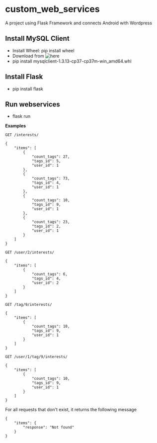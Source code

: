 # custom_web_services
A project using Flask Framework and connects Android with Wordpress
## Install MySQL Client
+ Install Wheel: pip install wheel
+ Download from ![here](https://www.lfd.uci.edu/~gohlke/pythonlibs/#mysqlclient)
+ pip install mysqlclient-1.3.13-cp37-cp37m-win_amd64.whl

## Install Flask
+ pip install flask

## Run webservices
+ flask run

**Examples**
```
GET /interests/ 

{
    "items": [
        {
            "count_tags": 27,
            "tags_id": 5,
            "user_id": 1
        },
        {
            "count_tags": 73,
            "tags_id": 4,
            "user_id": 1
        },
        {
            "count_tags": 10,
            "tags_id": 9,
            "user_id": 1
        },
        {
            "count_tags": 23,
            "tags_id": 2,
            "user_id": 1
        }
    ]
}
```
```
GET /user/2/interests/

{
    "items": [
        {
            "count_tags": 6,
            "tags_id": 4,
            "user_id": 2
        }
    ]
}
```
```
GET /tag/9/interests/ 

{
    "items": [
        {
            "count_tags": 10,
            "tags_id": 9,
            "user_id": 1
        }
    ]
}
```
```
GET /user/1/tag/9/interests/ 

{
    "items": [
        {
            "count_tags": 10,
            "tags_id": 9,
            "user_id": 1
        }
    ]
}
```
For all requests that don't exist, it returns the following message
```
{
    "items": {
        "response": "Not found"
    }
}
```